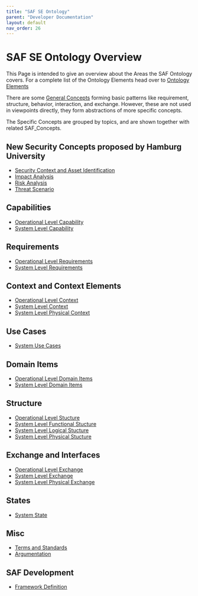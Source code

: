 ```yaml
---
title: "SAF SE Ontology"
parent: "Developer Documentation"
layout: default
nav_order: 26
---
```

# SAF SE Ontology Overview

This Page is intended to give an overview about the Areas the SAF Ontology covers.
For a complete list of the Ontology Elements head over to [Ontology Elements](./concepts.html)

There are some [General Concepts](./concepts/SAF_general_concept_Definition.md) forming basic patterns like requirement, structure, behavior, interaction, and exchange. However, these are not used in viewpoints directly, they form abstractions of more specific concepts.

The Specific Concepts are grouped by topics, and are shown together with related SAF_Concepts.

## New Security Concepts proposed by Hamburg University
* [Security Context and Asset Identification](./concepts/Concept_Sec_ContextAndAssetIdentification.md)
* [Impact Analysis](./concepts/Concept_Sec_ImpactAnalysis.md)
* [Risk Analysis](./concepts/Concept_Sec_RiskAnalysis.md)
* [Threat Scenario](./concepts/Concept_Sec_ThreatScenario.md)

## Capabilities
* [Operational Level Capability](./concepts/SAF_capability_O_Definition.md)
* [System Level Capability](./concepts/SAF_capability_F_Definition.md)

## Requirements
* [Operational Level Requirements](./concepts/SAF_requirement_O_Definition.md)
* [System Level Requirements](./concepts/SAF_requirement_F_Definition.md)
  
## Context and Context Elements
* [Operational Level Context](./concepts/SAF_context_O_Definition.md)
* [System Level Context](./concepts/SAF_context_F_Definition.md)
* [System Level Physical Context](./concepts/SAF_context_P_Definition.md)

## Use Cases
* [System Use Cases](./concepts/SAF_UseCase_F_Definition.md)

## Domain Items
* [Operational Level Domain Items](./concepts/SAF_domain_kind_O_Definition.md)
* [System Level Domain Items](./concepts/SAF_domain_kind_F_Definition.md)

## Structure
* [Operational Level Stucture](./concepts/SAF_structural_O_Definition.md)
* [System Level Functional Stucture](./concepts/SAF_structural_F_Definition.md)
* [System Level Logical Stucture](./concepts/SAF_structural_L_Definition.md)
* [System Level Physical Stucture](./concepts/SAF_structural_P_Definition.md)

## Exchange and Interfaces
* [Operational Level Exchange](./concepts/SAF_interface_O_Definition.md)
* [System Level Exchange](./concepts/SAF_interface_F_Definition.md)
* [System Level Physical Exchange](./concepts/SAF_interface_P_Definition.md)

## States
* [System State](./concepts/SAF_state_F_Definition.md)

## Misc
* [Terms and Standards](./concepts/SAF_Terms_and_Standards.md)
* [Argumentation](./concepts/SAF_argumentation_C_Definition.md)

## SAF Development
* [Framework Definition](./concepts/SAF_framework_Definition.md)

